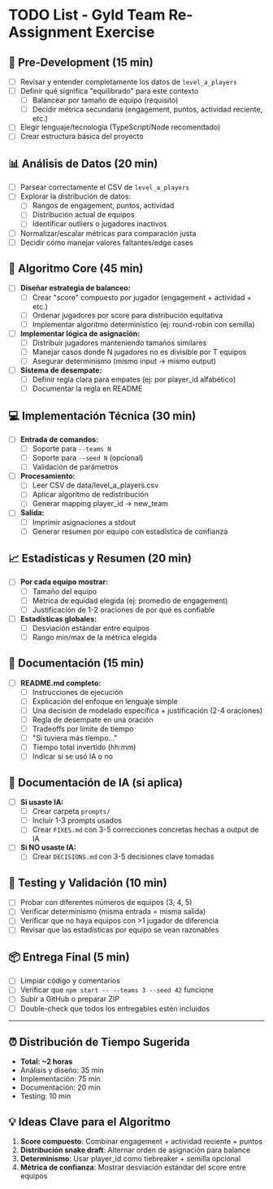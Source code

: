 # TODO List - Gyld Team Re-Assignment Exercise

## 🎯 Pre-Development (15 min)
- [ ] Revisar y entender completamente los datos de `level_a_players`
- [ ] Definir qué significa "equilibrado" para este contexto
  - [ ] Balancear por tamaño de equipo (requisito)
  - [ ] Decidir métrica secundaria (engagement, puntos, actividad reciente, etc.)
- [ ] Elegir lenguaje/tecnología (TypeScript/Node recomendado)
- [ ] Crear estructura básica del proyecto

## 📊 Análisis de Datos (20 min)
- [ ] Parsear correctamente el CSV de `level_a_players`
- [ ] Explorar la distribución de datos:
  - [ ] Rangos de engagement, puntos, actividad
  - [ ] Distribución actual de equipos
  - [ ] Identificar outliers o jugadores inactivos
- [ ] Normalizar/escalar métricas para comparación justa
- [ ] Decidir cómo manejar valores faltantes/edge cases

## 🔧 Algoritmo Core (45 min)
- [ ] **Diseñar estrategia de balanceo:**
  - [ ] Crear "score" compuesto por jugador (engagement + actividad + etc.)
  - [ ] Ordenar jugadores por score para distribución equitativa
  - [ ] Implementar algoritmo determinístico (ej: round-robin con semilla)
- [ ] **Implementar lógica de asignación:**
  - [ ] Distribuir jugadores manteniendo tamaños similares
  - [ ] Manejar casos donde N jugadores no es divisible por T equipos
  - [ ] Asegurar determinismo (mismo input → mismo output)
- [ ] **Sistema de desempate:**
  - [ ] Definir regla clara para empates (ej: por player_id alfabético)
  - [ ] Documentar la regla en README

## 💻 Implementación Técnica (30 min)
- [ ] **Entrada de comandos:**
  - [ ] Soporte para `--teams N`
  - [ ] Soporte para `--seed N` (opcional)
  - [ ] Validación de parámetros
- [ ] **Procesamiento:**
  - [ ] Leer CSV de data/level_a_players.csv
  - [ ] Aplicar algoritmo de redistribución
  - [ ] Generar mapping player_id → new_team
- [ ] **Salida:**
  - [ ] Imprimir asignaciones a stdout
  - [ ] Generar resumen por equipo con estadística de confianza

## 📈 Estadísticas y Resumen (20 min)
- [ ] **Por cada equipo mostrar:**
  - [ ] Tamaño del equipo
  - [ ] Métrica de equidad elegida (ej: promedio de engagement)
  - [ ] Justificación de 1-2 oraciones de por qué es confiable
- [ ] **Estadísticas globales:**
  - [ ] Desviación estándar entre equipos
  - [ ] Rango min/max de la métrica elegida

## 📝 Documentación (15 min)
- [ ] **README.md completo:**
  - [ ] Instrucciones de ejecución
  - [ ] Explicación del enfoque en lenguaje simple
  - [ ] Una decisión de modelado específica + justificación (2-4 oraciones)
  - [ ] Regla de desempate en una oración
  - [ ] Tradeoffs por límite de tiempo
  - [ ] "Si tuviera más tiempo..." 
  - [ ] Tiempo total invertido (hh:mm)
  - [ ] Indicar si se usó IA o no

## 🤖 Documentación de IA (si aplica)
- [ ] **Si usaste IA:**
  - [ ] Crear carpeta `prompts/`
  - [ ] Incluir 1-3 prompts usados
  - [ ] Crear `FIXES.md` con 3-5 correcciones concretas hechas a output de IA
- [ ] **Si NO usaste IA:**
  - [ ] Crear `DECISIONS.md` con 3-5 decisiones clave tomadas

## 🧪 Testing y Validación (10 min)
- [ ] Probar con diferentes números de equipos (3, 4, 5)
- [ ] Verificar determinismo (misma entrada = misma salida)
- [ ] Verificar que no haya equipos con >1 jugador de diferencia
- [ ] Revisar que las estadísticas por equipo se vean razonables

## 📦 Entrega Final (5 min)
- [ ] Limpiar código y comentarios
- [ ] Verificar que `npm start -- --teams 3 --seed 42` funcione
- [ ] Subir a GitHub o preparar ZIP
- [ ] Double-check que todos los entregables estén incluidos

---

## ⏰ Distribución de Tiempo Sugerida
- **Total: ~2 horas**
- Análisis y diseño: 35 min
- Implementación: 75 min  
- Documentación: 20 min
- Testing: 10 min

## 💡 Ideas Clave para el Algoritmo
1. **Score compuesto**: Combinar engagement + actividad reciente + puntos
2. **Distribución snake draft**: Alternar orden de asignación para balance
3. **Determinismo**: Usar player_id como tiebreaker + semilla opcional
4. **Métrica de confianza**: Mostrar desviación estándar del score entre equipos